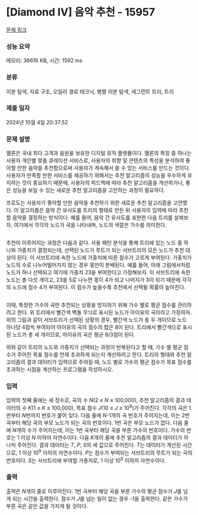 # [Diamond IV] 음악 추천 - 15957 

[문제 링크](https://www.acmicpc.net/problem/15957) 

### 성능 요약

메모리: 36616 KB, 시간: 1592 ms

### 분류

이분 탐색, 자료 구조, 오일러 경로 테크닉, 병렬 이분 탐색, 세그먼트 트리, 트리

### 제출 일자

2024년 10월 4일 20:37:52

### 문제 설명

<p>멜론은 국내 최다 고객과 음원을 보유한 디지털 뮤직 플랫폼이다. 멜론의 특징 중 하나는 사용자 개인별 맞춤 큐레이션 서비스로, 사용자의 취향 및 콘텐츠의 특성을 분석하여 좋아할 만한 음악을 추천함으로써 사용자가 계속해서 쓸 수 있는 서비스를 만드는 것이다. 사용자가 만족할 만한 서비스를 제공하기 위해서는 추천 알고리즘의 성능을 우수하게 유지하는 것이 중요하기 때문에, 사용자의 피드백에 따라 추천 알고리즘을 개선하거나, 좋은 성능을 보일 수 있는 새로운 추천 알고리즘을 고안하는 과정이 필요하다.</p>

<p>프로도는 사용자가 좋아할 만한 음악을 추천하기 위한 새로운 추천 알고리즘을 고안했다. 이 알고리즘은 음악 간 유사도를 트리의 형태로 만든 뒤 사용자의 입력에 따라 추천할 음악을 결정하는 방식이다. 예를 들어, 음악 간 유사도를 표현한 다음 트리를 살펴보자. 여기에서 각각의 노드가 곡을 나타내며, 노드의 색깔은 가수를 의미한다.</p>

<p style="text-align: center;"><img alt="" src="https://upload.acmicpc.net/25393cc3-1622-4ad8-a58a-ef05d12ee2a8/-/preview/"></p>

<p>추천이 이루어지는 과정은 다음과 같다. 사용 패턴 분석을 통해 트리에 있는 노드 중 하나와 가중치가 결정되는데, 선택된 노드가 루트가 되는 서브트리의 모든 노드가 추천 대상이 된다. 이 서브트리에 속한 노드에 가중치에 따른 점수가 고르게 부여된다. 가중치가 노드의 수로 나누어떨어지지 않는 경우 몫만이 분배된다. 예를 들어, 아래 그림에서처럼 노드가 하나 선택되고 여기에 가중치 23을 부여한다고 가정해보자. 이 서브트리에 속한 노드는 총 다섯 개이고, 23을 5로 나누면 몫이 4가 되고 나머지가 3이 되기 때문에 각각의 노드에 점수 4가 부여된다. 이 점수가 높을수록 추천에서 선택될 확률이 높아진다.</p>

<p style="text-align: center;"><img alt="" src="https://upload.acmicpc.net/087e9adf-674d-4fc1-b41c-04316246bfaa/-/preview/"></p>

<p>이때, 특정한 가수의 곡만 추천되는 상황을 방지하기 위해 가수 별로 평균 점수를 관리하려고 한다. 위 트리에서 빨간색 벽돌 무늬로 표시된 노드가 아이유의 곡이라고 가정하자. 위의 그림과 같이 서브트리가 선택된 상황의 경우, 빨간색 노드가 총 두 개이므로 노드 하나당 4점씩 부여되어 아이유의 곡의 점수의 합은 8이 된다. 트리에서 빨간색으로 표시된 노드가 총 세 개이므로, 아이유의 곡은 평균 8/3점이 된다.</p>

<p>위와 같이 트리의 노드와 가중치가 선택되는 과정이 반복된다고 할 때, 가수 별 평균 점수가 주어진 목표 점수를 언제 초과하게 되는지 계산하려고 한다. 트리의 형태와 추천 알고리즘의 결과 데이터가 입력으로 주어질 때, 노드 별로 가수의 평균 점수가 목표 점수를 초과하는 시점을 계산하는 프로그램을 작성하시오.</p>

### 입력 

 <p>입력의 첫째 줄에는 세 정수로, 곡의 수 <em>N</em>(2 ≤ <em>N</em> ≤ 100,000), 추천 알고리즘의 결과 데이터의 수 <em>K</em>(1 ≤ <em>K</em> ≤ 100,000), 목표 점수 <em>J</em>(10 ≤ <em>J</em> ≤ 10<sup>8</sup>)가 주어진다. 각각의 곡은 1번부터 <em>N</em>번까지 번호가 붙어 있다. 다음 줄에 <em>N</em>-1개의 곡 번호가 주어지는데, 이는 2번 곡부터 해당 곡의 부모 노드가 되는 곡의 번호이다. 1번 곡은 부모 노드가 없다. 다음 줄에 <em>N</em>개의 수가 주어지는데, 이는 1번 곡부터 해당 곡을 부른 가수의 번호이다. 가수의 번호는 1 이상 <em>N</em> 이하의 자연수이다. 다음 <em>K</em>개의 줄에 추천 알고리즘의 결과 데이터가 하나씩 주어진다. 결과 데이터는 <em>T</em>, <em>P</em>, <em>S</em>의 세 값으로 주어진다. <em>T</em>는 데이터가 계산된 시간으로, 1 이상 10<sup>9</sup> 이하의 자연수이다. <em>P</em>는 점수가 부여되는 서브트리의 루트가 되는 곡의 번호이다. <em>S</em>는 서브트리에 부여할 가중치로, 1 이상 10<sup>9</sup> 이하의 자연수이다.</p>

### 출력 

 <p>출력은 <em>N</em>개의 줄로 이루어진다. 1번 곡부터 해당 곡을 부른 가수의 평균 점수가 <em>J</em>를 넘게 되는 시간을 출력한다. 점수가 <em>J</em>를 넘는 일이 없는 경우 -1을 출력한다. 같은 가수가 부른 곡은 같은 값을 가지게 될 것이다.</p>

